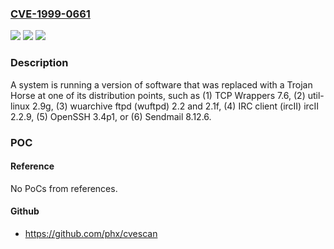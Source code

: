 ### [CVE-1999-0661](https://cve.mitre.org/cgi-bin/cvename.cgi?name=CVE-1999-0661)
![](https://img.shields.io/static/v1?label=Product&message=n%2Fa&color=blue)
![](https://img.shields.io/static/v1?label=Version&message=n%2Fa&color=blue)
![](https://img.shields.io/static/v1?label=Vulnerability&message=n%2Fa&color=brighgreen)

### Description

A system is running a version of software that was replaced with a Trojan Horse at one of its distribution points, such as (1) TCP Wrappers 7.6, (2) util-linux 2.9g, (3) wuarchive ftpd (wuftpd) 2.2 and 2.1f, (4) IRC client (ircII) ircII 2.2.9, (5) OpenSSH 3.4p1, or (6) Sendmail 8.12.6.

### POC

#### Reference
No PoCs from references.

#### Github
- https://github.com/phx/cvescan

